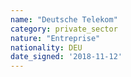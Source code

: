 ```yaml
---
name: "Deutsche Telekom"
category: private_sector
nature: "Entreprise"
nationality: DEU
date_signed: '2018-11-12'
---
```

    